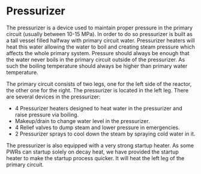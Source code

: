 # Pressurizer

The pressurizer is a device used to maintain proper pressure in the primary circuit (usually between 10-15 MPa). In order to do so pressurizer is built as a tall vessel filled halfway with primary circuit water. Pressurizer heaters will heat this water allowing the water to boil and creating steam pressure which affects the whole primary system.
Pressure should always be enough that the water never boils in the primary circuit outside of the pressurizer. As such the boiling temperature should always be higher than primary water temperature.

The primary circuit consists of two legs, one for the left side of the reactor, the other one for the right. The pressurizer is located in the left leg. There are several devices in the pressurizer:

- 4 Pressurizer heaters designed to heat water in the pressurizer and raise pressure via boiling.
- Makeup/drain to change water level in the pressurizer.
- 4 Relief valves to dump steam and lower pressure in emergencies.
- 2 Pressurizer sprays to cool down the steam by spraying cold water in it.

The pressurizer is also equipped with a very strong startup heater. As some PWRs can startup solely on decay heat, we have provided the startup heater to make the startup process quicker. It will heat the left leg of the primary circuit.
